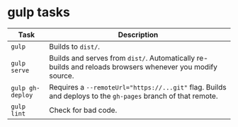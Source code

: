 # gulp tasks

| Task              | Description                                                                                                 |
| ----------------- | --------------------------------------------------------------------------------------------------------    |
| `gulp`            | Builds to `dist/`.                                                                                          |
| `gulp serve`      | Builds and serves from `dist/`. Automatically re-builds and reloads browsers whenever you modify source.    |
| `gulp gh-deploy`  | Requires a `--remoteUrl="https://...git"` flag. Builds and deploys to the `gh-pages` branch of that remote. |
| `gulp lint`       | Check for bad code.                                                                                         |